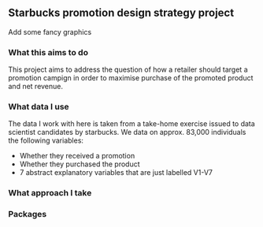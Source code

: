 ## Starbucks promotion design strategy project
Add some fancy graphics

### What this aims to do
This project aims to address the question of how a retailer should target a promotion campign in order to maximise purchase of the promoted product and net revenue.

### What data I use
The data I work with here is taken from a take-home exercise issued to data scientist candidates by starbucks. We data on approx. 83,000 individuals the following variables:
- Whether they received a promotion
- Whether they purchased the product
- 7 abstract explanatory variables that are just labelled V1-V7
### What approach I take

### Packages
